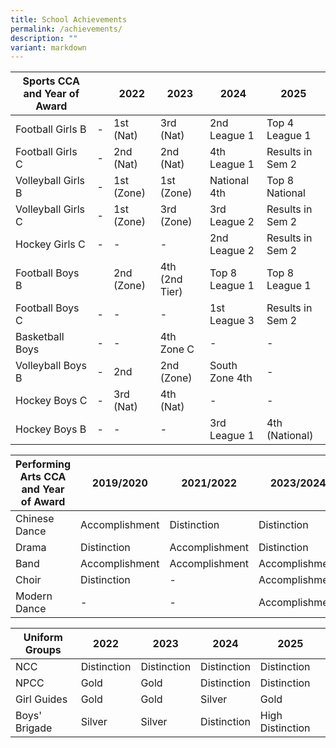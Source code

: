 ```yaml
---
title: School Achievements
permalink: /achievements/
description: ""
variant: markdown
---
```

|Sports CCA and Year of Award| | 2022 |2023 |2024 | 2025|
| -------- | -------- | -------- |-------- |-------- |-------- |
| Football Girls B    |  -  | 1st (Nat)    |3rd (Nat)   |2nd League 1  |Top 4 League 1  |
| Football Girls C    |   - | 2nd (Nat)   | 2nd (Nat)   |4th  League 1  |Results in Sem 2|
| Volleyball Girls B    | - | 1st (Zone) |1st (Zone)   |National 4th    |Top 8 National |
| Volleyball Girls C    |  -  | 1st (Zone)  |3rd (Zone)  |3rd League 2    |Results in Sem 2|
| Hockey Girls C   | -  | -   | -   |2nd League 2   |Results in Sem 2|
| Football Boys B   |  | 2nd (Zone) |4th (2nd Tier)|Top 8 League 1   |Top 8 League 1  |
| Football Boys C     |    -  | -      |-       |1st League 3    |Results in Sem 2|
| Basketball Boys    |     - | -     |4th Zone C   |- |- |
| Volleyball Boys B    |    - | 2nd     |2nd (Zone)    |South Zone 4th   |-   |
| Hockey Boys C |    -  | 3rd (Nat)    |4th (Nat)    | - | - |
| Hockey Boys B | - |-   |-    | 3rd League 1  |   4th (National)  |


|Performing Arts CCA and Year of Award| 2019/2020 | 2021/2022 |2023/2024 |2025/2026 |
| -------- | -------- | -------- |-------- |-------- |
| Chinese Dance   | Accomplishment   | Distinction   |Distinction    |Accomplishment   |
| Drama  | Distinction    | Accomplishment   |Distinction    |Accomplishment   |
| Band   | Accomplishment    | Accomplishment    |Accomplishment   |Accomplishment   |
| Choir    | Distinction     |-   |Accomplishment   |Distinction    |
| Modern Dance    | - | -    |Accomplishment   |Distinction |


|Uniform Groups | 2022 | 2023 |2024 |2025|
| -------- | -------- | -------- |-------- |-------- |
| NCC   | Distinction    | Distinction   |Distinction    |Distinction    |
| NPCC    | Gold    | Gold   |Distinction    |Distinction    |
| Girl Guides | Gold     | Gold       |Silver |Gold  |
| Boys' Brigade | Silver    | Silver   |Distinction   |High Distinction   |